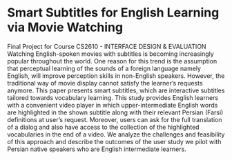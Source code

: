 # Smart Subtitles for English Learning via Movie Watching
Final Project for Course CS2610 - INTERFACE DESIGN & EVALUATION
Watching English-spoken movies with subtitles is becoming increasingly popular throughout the world. 
One reason for this trend is the assumption that perceptual learning of the sounds of a foreign language 
namely English, will improve perception skills in non-English speakers. However, the traditional way of 
movie display cannot satisfy the learner’s requests anymore. This paper presents smart subtitles, which 
are interactive subtitles tailored towards vocabulary learning. This study provides English learners with 
a convenient video player in which upper-intermediate English words are highlighted in the shown subtitle 
along with their relevant Persian (Farsi) definitions at user’s request. Moreover, users can ask for the 
full translation of a dialog and also have access to the collection of the highlighted vocabularies in 
the end of a video. We analyze the challenges and feasibility of this approach and describe the outcomes 
of the user study we pilot with Persian native speakers who are English intermediate learners.
